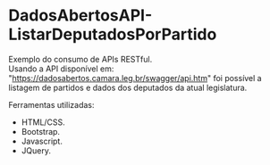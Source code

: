 # DadosAbertosAPI-ListarDeputadosPorPartido

Exemplo do consumo de APIs RESTful.  
Usando a API disponível em: "https://dadosabertos.camara.leg.br/swagger/api.htm" foi possível a listagem de partidos e dados dos deputados da atual legislatura.  

Ferramentas utilizadas:  
- HTML/CSS.  
- Bootstrap.
- Javascript.  
- JQuery.
